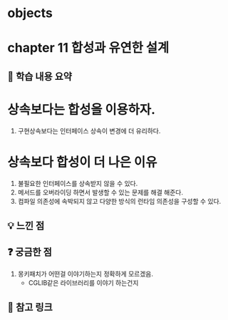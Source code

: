 
# objects

# chapter 11 합성과 유연한 설계

## 📌 학습 내용 요약
# 상속보다는 합성을 이용하자.
  1. 구현상속보다는 인터페이스 상속이 변경에 더 유리하다.
     
# 상속보다 합성이 더 나은 이유
  1. 불필요한 인터페이스를 상속받지 않을 수 있다.
  2. 메서드를 오버라이딩 하면서 발생할 수 있는 문제를 해결 해준다.
  3. 컴파일 의존성에 속박되지 않고 다양한 방식의 런타임 의존성을 구성할 수 있다.

     
## 💡 느낀 점

## ❓ 궁금한 점
  1. 몽키패치가 어떤걸 이야기하는지 정확하게 모르겠음.
     - CGLIB같은 라이브러리를 이야기 하는건지

## 🔗 참고 링크
